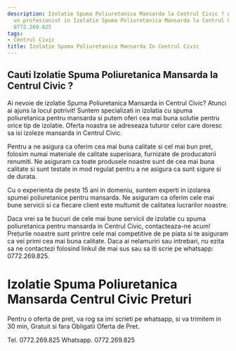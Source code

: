```yaml
---
description: Izolatie Spuma Poliuretanica Mansarda la Centrul Civic ? Ai nevoie de
  un profesionist in Izolatie Spuma Poliuretanica Mansarda la Centrul Civic. tel.
  0772.269.825
tags:
- Centrul Civic
title: Izolatie Spuma Poliuretanica Mansarda In Centrul Civic
---
```



## Cauti Izolatie Spuma Poliuretanica Mansarda la Centrul Civic ?


Ai nevoie de izolatie Spuma Poliuretanica Mansarda in Centrul Civic? Atunci ai ajuns la locul potrivit! Suntem specializati in izolatia cu spuma poliuretanica pentru mansarda si putem oferi cea mai buna solutie pentru orice tip de izolatie. Oferta noastra se adreseaza tuturor celor care doresc sa isi izoleze mansarda in Centrul Civic.

Pentru a ne asigura ca oferim cea mai buna calitate si cel mai bun pret, folosim numai materiale de calitate superioara, furnizate de producatorii renumiti. Ne asiguram ca toate produsele noastre sunt de cea mai buna calitate si sunt testate in mod regulat pentru a ne asigura ca sunt sigure si de durata.

Cu o experienta de peste 15 ani in domeniu, suntem experti in izolarea spumei poliuretanice pentru mansarda. Ne asiguram ca oferim cele mai bune servicii si ca fiecare client este multumit de calitatea lucrarilor noastre.

Daca vrei sa te bucuri de cele mai bune servicii de izolatie cu spuma poliuretanica pentru mansarda in Centrul Civic, contacteaza-ne acum! Prețurile noastre sunt printre cele mai competitive de pe piata si te asiguram ca vei primi cea mai buna calitate. Daca ai nelamuriri sau intrebari, nu ezita sa ne contactezi folosind linkul de mai sus sau sa iti scrie pe whatsapp: 0772.269.825.

# Izolatie Spuma Poliuretanica Mansarda Centrul Civic Preturi
Pentru o oferta de pret, va rog sa imi scrieti pe whatsapp, si va trimitem in 30 min, Gratuit si fara Obligatii Oferta de Pret.

Tel. 0772.269.825
Whatsapp. 0772.269.825